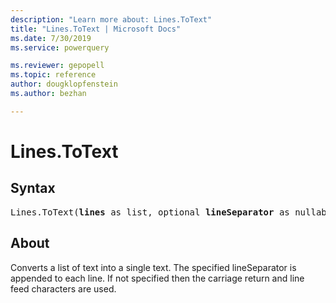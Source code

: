 ```yaml
---
description: "Learn more about: Lines.ToText"
title: "Lines.ToText | Microsoft Docs"
ms.date: 7/30/2019
ms.service: powerquery

ms.reviewer: gepopell
ms.topic: reference
author: dougklopfenstein
ms.author: bezhan

---
```

# Lines.ToText

## Syntax

<pre>
Lines.ToText(<b>lines</b> as list, optional <b>lineSeparator</b> as nullable text) as text 
</pre>
  
## About  
Converts a list of text into a single text. The specified lineSeparator is appended to each line. If not specified then the carriage return and line feed characters are used.
